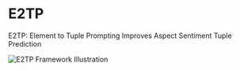 # E2TP
E2TP: Element to Tuple Prompting Improves Aspect Sentiment Tuple Prediction

![E2TP Framework Illustration](https://github.com/mghiasvandm/E2TP/blob/main/E2TP_Framework_Illustration.png?raw=true)

